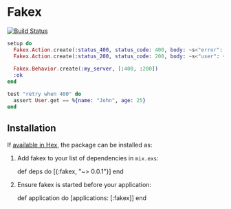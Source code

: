 # Fakex

[![Build Status](https://travis-ci.com/bernardolins/fakex.svg?token=nSxTcKtuZPdY1GgrbMLv&branch=master)](https://travis-ci.com/bernardolins/fakex)

```elixir
setup do
  Fakex.Action.create(:status_400, status_code: 400, body: ~s<"error": "bad request">)
  Fakex.Action.create(:status_200, status_code: 200, body: ~s<"user": {"name": "John", "age": 25}>)
  
  Fakex.Behavior.create(:my_server, [:400, :200])
  :ok
end

test "retry when 400" do
  assert User.get == %{name: "John", age: 25}
end
```

## Installation

If [available in Hex](https://hex.pm/docs/publish), the package can be installed as:

  1. Add fakex to your list of dependencies in `mix.exs`:

        def deps do
          [{:fakex, "~> 0.0.1"}]
        end

  2. Ensure fakex is started before your application:

        def application do
          [applications: [:fakex]]
        end

